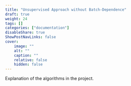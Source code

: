 ```yaml
---
title: "Unsupervised Approach without Batch-Dependence"
draft: true
weight: 24
tags: []
categories: ["documentation"]
disableShare: true
ShowPostNavLinks: false
cover:
    image: ""
    alt: ""
    caption: ""
    relative: false
    hidden: false
---
```


Explanation of the algorithms in the project.

